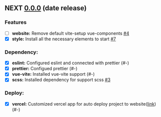 ## NEXT [0.0.0]() (date release)

### Features

- [ ] **website:** Remove default vite-setup vue-components [#4](https://github.com/ltlaitoff/PetSupplies_frontend/issues/4)
- [x] **style:** Install all the necessary elements to start [#7](https://github.com/ltlaitoff/PetSupplies_frontend/issues/7)

### Dependency:

- [x] **eslint:** Configured eslint and connected with prettier (#-)
- [x] **prettier:** Configued prettier (#-)
- [x] **vue-vite:** Installed vue-vite support (#-)
- [x] **scss:** Installed dependency for support scss [#3](https://github.com/ltlaitoff/PetSupplies_frontend/issues/3)

### Deploy:

- [x] **vercel:** Customized vercel app for auto deploy project to website([link](https://pet-supplies.vercel.app/)) (#-)
